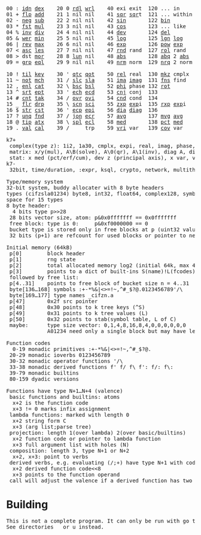 <pre>00 : <a href="../../blob/master/k.go#L764">idn</a> <a href="../../blob/master/k.go#L464">dex</a>    20 0 <a href="../../blob/master/k.go#L3756">rdl</a> <a href="../../blob/master/k.go#L3760">wrl</a>    40 exi exit  120 ... in       60 <a href="../../blob/master/k.go#L4456">prm</a>  140
01 + <a href="../../blob/master/k.go#L765">flp</a> <a href="../../blob/master/k.go#L2062">add</a>    21 1 nil nil    41 <a href="../../blob/master/k.go#L1865">sqr</a> <a href="../../blob/master/k.go#L1865">sqr</a>t  121 ... within   61      141
02 - <a href="../../blob/master/k.go#L804">neg</a> <a href="../../blob/master/k.go#L2063">sub</a>    22 2 nil nil    42 <a href="../../blob/master/k.go#L1868">sin</a>       122 <a href="../../blob/master/k.go#L4005">bin</a>          62      142
03 * <a href="../../blob/master/k.go#L807">fst</a> <a href="../../blob/master/k.go#L2064">mul</a>    23 3 nil nil    43 <a href="../../blob/master/k.go#L1871">cos</a>       123 ... like     63      143
04 % <a href="../../blob/master/k.go#L845">inv</a> <a href="../../blob/master/k.go#L2065">div</a>    24 4 nil nil    44 <a href="../../blob/master/k.go#L5059">dev</a>       124 <a href="../../blob/master/k.go#L4423">del</a>          64      144
05 & <a href="../../blob/master/k.go#L848">wer</a> <a href="../../blob/master/k.go#L2066">min</a>    25 5 nil nil    45 <a href="../../blob/master/k.go#L1889">log</a>       125 <a href="../../blob/master/k.go#L2071">lgn</a> <a href="../../blob/master/k.go#L1889">log</a>      65      145
06 | <a href="../../blob/master/k.go#L874">rev</a> <a href="../../blob/master/k.go#L2067">max</a>    26 6 nil nil    46 <a href="../../blob/master/k.go#L1892">exp</a>       126 <a href="../../blob/master/k.go#L2074">pow</a> <a href="../../blob/master/k.go#L1892">exp</a>      66      146
07 < <a href="../../blob/master/k.go#L905">asc</a> <a href="../../blob/master/k.go#L2068">les</a>    27 7 nil nil    47 <a href="../../blob/master/k.go#L4548">rnd</a> rand  127 <a href="../../blob/master/k.go#L4493">rol</a> rand     67      147
08 > dst <a href="../../blob/master/k.go#L2069">mor</a>    28 8 <a href="../../blob/master/k.go#L3766">lun</a> nil    48 <a href="../../blob/master/k.go#L1874">abs</a>       128 <a href="../../blob/master/k.go#L1882">abq</a> 2 <a href="../../blob/master/k.go#L1874">abs</a>    68      148
09 = <a href="../../blob/master/k.go#L948">grp</a> <a href="../../blob/master/k.go#L2070">eql</a>    29 9 nil nil    49 <a href="../../blob/master/k.go#L4636">nrm</a> norm  129 <a href="../../blob/master/k.go#L4637">nrq</a> 2 norm   69      149
                                                                          
10 ! <a href="../../blob/master/k.go#L977">til</a> <a href="../../blob/master/k.go#L2115">key</a>    30 ' <a href="../../blob/master/k.go#L3319">qtc</a> <a href="../../blob/master/k.go#L3316">qot</a>    50 <a href="../../blob/master/k.go#L1895">rel</a> real  130 <a href="../../blob/master/k.go#L4982">mkz</a> cmplx    70      150
11 ~ <a href="../../blob/master/k.go#L1071">not</a> <a href="../../blob/master/k.go#L2149">mch</a>    31 / <a href="../../blob/master/k.go#L3320">slc</a> <a href="../../blob/master/k.go#L3317">sla</a>    51 <a href="../../blob/master/k.go#L1896">ima</a> <a href="../../blob/master/k.go#L1896">ima</a>g  131 <a href="../../blob/master/k.go#L2673">fns</a> find     71      151
12 , <a href="../../blob/master/k.go#L1090">enl</a> <a href="../../blob/master/k.go#L2210">cat</a>    32 \ <a href="../../blob/master/k.go#L3321">bsc</a> <a href="../../blob/master/k.go#L3318">bsl</a>    52 <a href="../../blob/master/k.go#L1897">phi</a> phase 132 <a href="../../blob/master/k.go#L2421">rot</a>          72      152
13 ^ <a href="../../blob/master/k.go#L1108">srt</a> <a href="../../blob/master/k.go#L2324">ept</a>    33 ' <a href="../../blob/master/k.go#L3328">ech</a> <a href="../../blob/master/k.go#L3354">ecd</a>    53 <a href="../../blob/master/k.go#L1925">cnj</a> conj  133              73      153
14 # <a href="../../blob/master/k.go#L1109">cnt</a> <a href="../../blob/master/k.go#L2354">tak</a>    34 / <a href="../../blob/master/k.go#L3468">ovr</a> <a href="../../blob/master/k.go#L3606">ovi</a>    54 <a href="../../blob/master/k.go#L4816">cnd</a> cond  134              74      154
15 _ <a href="../../blob/master/k.go#L1117">flr</a> <a href="../../blob/master/k.go#L2422">drp</a>    35 \ <a href="../../blob/master/k.go#L3527">scn</a> <a href="../../blob/master/k.go#L3639">sci</a>    55 <a href="../../blob/master/k.go#L1983">zxp</a> <a href="../../blob/master/k.go#L1892">exp</a>i  135 <a href="../../blob/master/k.go#L1946">rxp</a> <a href="../../blob/master/k.go#L1892">exp</a>i     75      155
16 $ <a href="../../blob/master/k.go#L1130">str</a> <a href="../../blob/master/k.go#L2532">cst</a>    36 ' <a href="../../blob/master/k.go#L3374">ecp</a> <a href="../../blob/master/k.go#L3420">epi</a>    56 <a href="../../blob/master/k.go#L1046">dia</a> <a href="../../blob/master/k.go#L1046">dia</a>g  136              76      156
17 ? <a href="../../blob/master/k.go#L1207">unq</a> <a href="../../blob/master/k.go#L2633">fnd</a>    37 / <a href="../../blob/master/k.go#L3899">jon</a> <a href="../../blob/master/k.go#L3440">ecr</a>    57 <a href="../../blob/master/k.go#L5154">avg</a>       137 <a href="../../blob/master/k.go#L5185">mvg</a> <a href="../../blob/master/k.go#L5154">avg</a>      77      157
18 @ <a href="../../blob/master/k.go#L1239">tip</a> <a href="../../blob/master/k.go#L2705">atx</a>    38 \ <a href="../../blob/master/k.go#L3866">spl</a> <a href="../../blob/master/k.go#L3454">ecl</a>    58 <a href="../../blob/master/k.go#L5290">med</a>       138 <a href="../../blob/master/k.go#L5302">pct</a> <a href="../../blob/master/k.go#L5290">med</a>      78      158
19 . <a href="../../blob/master/k.go#L1252">val</a> <a href="../../blob/master/k.go#L3174">cal</a>    39 /     trp    59 <a href="../../blob/master/k.go#L5085">vri</a> var   139 <a href="../../blob/master/k.go#L5106">cov</a> var      79      15

k7+
 complex(type z): 1i2, 1a30, cmplx, expi, real, imag, phase, conj, rand 3i(binormal)
 matrix: x/y(mul), A\B(solve), A\0(qr), A\1(inv), diag A, diag v, norm, cond
 stat: x med (pct/erf/cum), dev z (principal axis), x var, var z (cov), x avg (cum/win/exp)
k7-
 32bit, time/duration, :expr, ksql, crypto, network, multithread
 
Type/memory system
32-bit system, buddy allocater with 8 byte headers
types (cifzsla01234) byte8, int32, float64, complex128, symbol64, list32, dict64, funcs
space for 15 types
8 byte header:
  4 bits type p>>28
 28 bits vector size, atom: p&0x0fffffff == 0x0fffffff
 free block: type is 0:     p&0xf0000000 == 0
 bucket type is stored only in free blocks at p (uint32 value)
 32 bits (p+1) are refcount for used blocks or pointer to next free

Initial memory (64kB)
 p[0]        block header
 p[1]        rng state
 p[2]        total allocated memory log2 (initial 64k, max 4G) uint32
 p[3]        points to a dict of built-ins S(name)!L(fcodes)
 followed by free list:
 p[4..31]    points to free block of bucket size n = 4..31
 byte[136…168] symbols :+-*%&|<>=!~,^#_$?@.0123456789'/\
 byte[169…177] type names _cifzn.a
 p[47]       0x2f src pointer
 p[48]       0x30 points to k tree keys (^S)
 p[49]       0x31 points to k tree values (L)
 p[50]       0x32 points to stab(symbol table, L of C)
 maybe:      type size vector: 0,1,4,8,16,8,4,0,0,0,0,0,0
             A01234 need only a single block but may have length>0

Function codes
  0-19 monadic primitives :+-*%&|<>=!~,^#_$?@.
 20-29 monadic ioverbs 0123456789
 30-32 monadic operator functions '/\
 33-38 monadic derived functions f' f/ f\ f': f/: f\:
 39-79 monadic builtins
 80-159 dyadic versions

Functions have type N+1…N+4 (valence)
 basic functions and builtins: atoms
  x+2 is the function code
  x+3 != 0 marks infix assignment
 lambda functions: marked with length 0
  x+2 string form C
  x+3 (arg list;parse tree)
 projection: length 1(over lambda) 2(over basic/builtins)
  x+2 function code or pointer to lambda function
  x+3 full argument list with holes (N)
 composition: length 3, type N+1 or N+2
  x+2, x+3: point to verbs
 derived verbs, e.g. evaluating (/;+) have type N+1 with code > 256
  x+2 derived function code<<8
  x+3 points to the function operand
 call will adjust the valence if a derived function has two arguments
</pre>

# Building
<pre>
This is not a complete program. It can only be run with go test.
See directories _ or u instead.
</pre>
